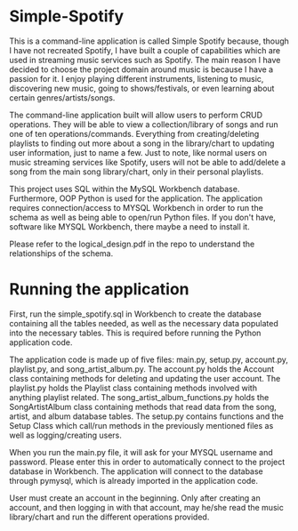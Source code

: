 # Simple-Spotify

This is a command-line application is called Simple Spotify because, though I have not recreated Spotify, I have built a couple of capabilities which are used in streaming music services such as Spotify. The main reason I have decided to choose the project domain around music is because I have a passion for it. I enjoy playing different instruments, listening to music, discovering new music, going to shows/festivals, or even learning about certain genres/artists/songs.

The command-line application built will allow users to perform CRUD operations. They will be able to view a collection/library of songs and run one of ten operations/commands. Everything from creating/deleting playlists to finding out more about a song in the library/chart to updating user information, just to name a few. Just to note, like normal users on music streaming services like Spotify, users will not be able to add/delete a song from the main song library/chart, only in their personal playlists.

This project uses SQL within the MySQL Workbench database. Furthermore, OOP Python is used for the application. The application requires connection/access to MYSQL Workbench in order to run the schema as well as being able to open/run Python files. If you don't have, software like MYSQL Workbench, there maybe a need to install it.

Please refer to the logical_design.pdf in the repo to understand the relationships of the schema.

# Running the application

First, run the simple_spotify.sql in Workbench to create the database containing all the tables needed, as well as the necessary data populated into the necessary tables. This is required before running the Python application code. 

The application code is made up of five files: main.py, setup.py, account.py, playlist.py, and song_artist_album.py. The account.py holds the Account class containing methods for  deleting and updating the user account. The playlist.py holds the Playlist class containing methods involved with anything playlist related. The song_artist_album_functions.py holds the SongArtistAlbum class containing methods that read data from the song, artist, and album database tables. The setup.py contains functions and the Setup Class which call/run methods in the previously mentioned files as well as logging/creating users. 

When you run the main.py file, it will ask for your MYSQL username and password. Please enter this in order to automatically connect to the project database in Workbench. The application will connect to the database through pymysql, which is already imported in the application code. 

User must create an account in the beginning. Only after creating an account, and then logging in with that account, may he/she read the music library/chart and run the different operations provided. 
